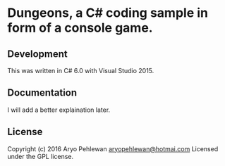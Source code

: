 # Dungeons, a C# coding sample in form of a console game.

## Development
This was written in C# 6.0 with Visual Studio 2015.

## Documentation
I will add a better explaination later.

## License
Copyright (c) 2016 Aryo Pehlewan aryopehlewan@hotmai.com 
Licensed under the GPL license.
